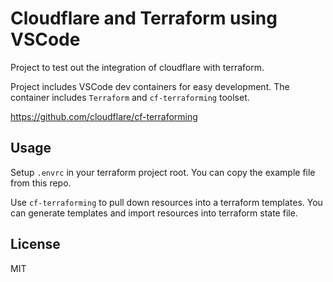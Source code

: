 # Cloudflare and Terraform using VSCode

Project to test out the integration of cloudflare with terraform.

Project includes VSCode dev containers for easy development. The container includes `Terraform` and `cf-terraforming` toolset.

https://github.com/cloudflare/cf-terraforming


## Usage

Setup `.envrc` in your terraform project root. You can copy the example file from this repo.

Use `cf-terraforming` to pull down resources into a terraform templates. You can generate templates and import resources into terraform state file.

## License

MIT
